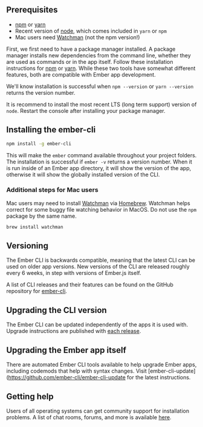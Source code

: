 ## Prerequisites

* [npm](https://www.npmjs.com/get-npm) or [yarn](https://yarnpkg.com/en/docs/install)
* Recent version of [node](https://nodejs.org/en/download/), which comes included in `yarn` or `npm` 
* Mac users need [Watchman](https://facebook.github.io/watchman/) (not the npm version!)

First, we first need to have a package manager installed. A package manager installs new dependencies from the command line, whether they are used as commands or in the app itself. Follow these installation instructions for [npm](https://www.npmjs.com/get-npm) or [yarn](https://yarnpkg.com/en/docs/install). While these two tools have somewhat different features, both are compatible with Ember app development.

We'll know installation is successful when `npm --version` or `yarn --version` returns the version number. 

It is recommend to install the most recent LTS (long term support) version of `node`. Restart the console after installing your package manager.

## Installing the ember-cli

```bash
npm install -g ember-cli
```

This will make the `ember` command available throughout your project folders. The installation is successful if `ember -v` returns a version number. When it is run inside of an Ember app directory, it will show the version of the app, otherwise it will show the globally installed version of the CLI.

### Additional steps for Mac users

Mac users may need to install [Watchman](https://facebook.github.io/watchman/) via [Homebrew](http://brew.sh/). Watchman helps correct for some buggy file watching behavior in MacOS. Do not use the `npm` package by the same name.

```bash
brew install watchman
```

## Versioning

The Ember CLI is backwards compatible, meaning that the latest CLI can be used on older app versions. New versions of the CLI are released roughly every 6 weeks, in step with versions of Ember.js itself.

A list of CLI releases and their features can be found on the GitHub repository for [ember-cli](https://github.com/ember-cli/ember-cli/releases).

## Upgrading the CLI version

The Ember CLI can be updated independently of the apps it is used with.
Upgrade instructions are published with [each release](https://github.com/ember-cli/ember-cli/releases).

## Upgrading the Ember app itself

There are automated Ember CLI tools available to help upgrade Ember apps, including codemods that help with syntax changes. Visit
[ember-cli-update](https://github.com/ember-cli/ember-cli-update for the latest instructions.

## Getting help

Users of all operating systems can get community support for installation problems. A list of chat rooms, forums, and more is available [here](https://www.emberjs.com/learn/).